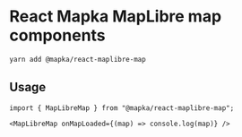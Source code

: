 # React Mapka MapLibre map components

```bash
yarn add @mapka/react-maplibre-map

```

## Usage

```tsx
import { MapLibreMap } from "@mapka/react-maplibre-map";

<MapLibreMap onMapLoaded={(map) => console.log(map)} />
```

